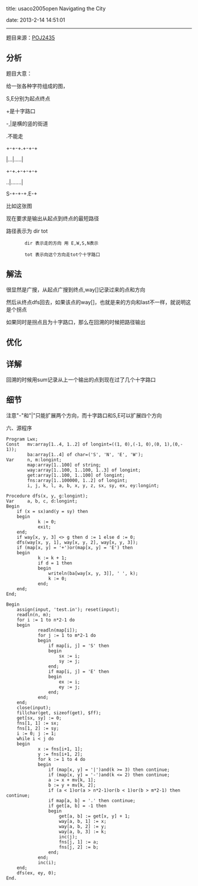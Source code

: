﻿title: usaco2005open Navigating the City

date: 2013-2-14 14:51:01

---

题目来源：[POJ2435](http://poj.org/problem?id=2435 "Navigating the City")

## 分析

题目大意：

给一张各种字符组成的图，

S,E分别为起点终点

+是十字路口
                        
-,|是横的竖的街道
                        
.不能走
                        
                        
+-+-+.+-+-+

|...|.....|

+-+.+-+-+-+ 

..|.......|

S-+-+-+.E-+



比如这张图

<!--more-->

现在要求是输出从起点到终点的最短路径 

路径表示为 dir tot

           dir 表示走的方向 用 E,W,S,N表示

           tot 表示向这个方向走tot个十字路口

    

## 解法


很显然是广搜，从起点广搜到终点,way[]记录过来的点和方向

然后从终点dfs回去，如果该点的way[]，也就是来的方向和last不一样，就说明这是个拐点

如果同时是拐点且为十字路口，那么在回溯的时候把路径输出



## 优化



## 详解  

回溯的时候用sum记录从上一个输出的点到现在过了几个十字路口



## 细节  

注意"-"和"|"只能扩展两个方向，而十字路口和S,E可以扩展四个方向



六、源程序

```
Program Lwx;
Const 	mv:array[1..4, 1..2] of longint=((1, 0),(-1, 0),(0, 1),(0,- 1));
      	ba:array[1..4] of char=('S', 'N', 'E', 'W');
Var 	n, m:longint;
    	map:array[1..100] of string;
    	way:array[1..100, 1..100, 1..3] of longint;
    	get:array[1..100, 1..100] of longint;
    	fns:array[1..100000, 1..2] of longint;
    	i, j, k, l, a, b, x, y, z, sx, sy, ex, ey:longint;

Procedure dfs(x, y, g:longint);
Var 	a, b, c, d:longint;
Begin
  	if (x = sx)and(y = sy) then
  	begin
    		k := 0;
    		exit;
  	end;
 	if way[x, y, 3] <> g then d := 1 else d := 0;
  	dfs(way[x, y, 1], way[x, y, 2], way[x, y, 3]);
  	if (map[x, y] = '+')or(map[x, y] = 'E') then
  	begin
    		k := k + 1;
    		if d = 1 then
    		begin
      			writeln(ba[way[x, y, 3]], ' ', k);
    			k := 0;
    		end;
  	end;
End;

Begin
  	assign(input, 'test.in'); reset(input);
  	readln(n, m);
  	for i := 1 to n*2-1 do
  	begin
    		readln(map[i]);
    		for j := 1 to m*2-1 do
    		begin
      			if map[i, j] = 'S' then
      			begin	
        			sx := i;
        			sy := j;
      			end;
      			if map[i, j] = 'E' then
      			begin
        			ex := i;
        			ey := j;
      			end;
    		end;
  	end;
  	close(input);
  	fillchar(get, sizeof(get), $ff);
  	get[sx, sy] := 0;
  	fns[1, 1] := sx;
  	fns[1, 2] := sy;
  	i := 0; j := 1;
  	while i < j do
  	begin
    		x := fns[i+1, 1];
    		y := fns[i+1, 2];
    		for k := 1 to 4 do
    		begin
      			if (map[x, y] = '|')and(k >= 3) then continue;
      			if (map[x, y] = '-')and(k <= 2) then continue;
      			a := x + mv[k, 1];
      			b := y + mv[k, 2];
      			if (a < 1)or(a > n*2-1)or(b < 1)or(b > m*2-1) then continue;
      			if map[a, b] = '.' then continue;
      			if get[a, b] = -1 then
      			begin
        			get[a, b] := get[x, y] + 1;
        			way[a, b, 1] := x;
        			way[a, b, 2] := y;
        			way[a, b, 3] := k;
        			inc(j);
        			fns[j, 1] := a;
        			fns[j, 2] := b;
      			end;
    		end;
    		inc(i);
  	end;
  	dfs(ex, ey, 0);
End.
```